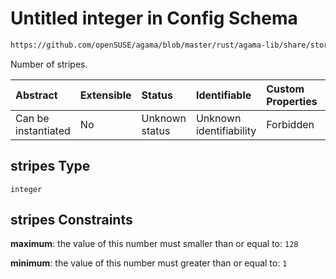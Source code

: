 # Untitled integer in Config Schema

```txt
https://github.com/openSUSE/agama/blob/master/rust/agama-lib/share/storage.schema.json#/$defs/advancedLogicalVolumesGenerator/properties/generate/properties/stripes
```

Number of stripes.

| Abstract            | Extensible | Status         | Identifiable            | Custom Properties | Additional Properties | Access Restrictions | Defined In                                                          |
| :------------------ | :--------- | :------------- | :---------------------- | :---------------- | :-------------------- | :------------------ | :------------------------------------------------------------------ |
| Can be instantiated | No         | Unknown status | Unknown identifiability | Forbidden         | Allowed               | none                | [storage.schema.json\*](storage.schema.json "open original schema") |

## stripes Type

`integer`

## stripes Constraints

**maximum**: the value of this number must smaller than or equal to: `128`

**minimum**: the value of this number must greater than or equal to: `1`
